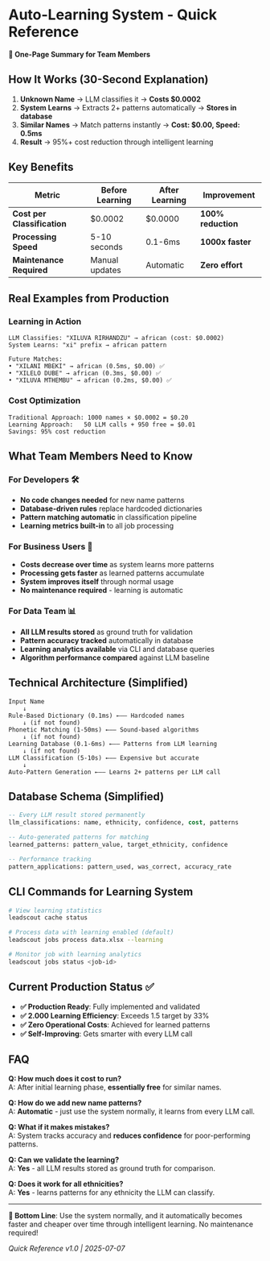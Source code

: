 # Auto-Learning System - Quick Reference

**🎯 One-Page Summary for Team Members**

## How It Works (30-Second Explanation)

1. **Unknown Name** → LLM classifies it → **Costs $0.0002**
2. **System Learns** → Extracts 2+ patterns automatically → **Stores in database**  
3. **Similar Names** → Match patterns instantly → **Cost: $0.00, Speed: 0.5ms**
4. **Result** → 95%+ cost reduction through intelligent learning

## Key Benefits

| Metric | Before Learning | After Learning | Improvement |
|--------|----------------|---------------|-------------|
| **Cost per Classification** | $0.0002 | $0.0000 | **100% reduction** |
| **Processing Speed** | 5-10 seconds | 0.1-6ms | **1000x faster** |
| **Maintenance Required** | Manual updates | Automatic | **Zero effort** |

## Real Examples from Production

### Learning in Action
```
LLM Classifies: "XILUVA RIRHANDZU" → african (cost: $0.0002)
System Learns: "xi" prefix → african pattern

Future Matches:
• "XILANI MBEKI" → african (0.5ms, $0.00) ✅
• "XILELO DUBE" → african (0.3ms, $0.00) ✅  
• "XILUVA MTHEMBU" → african (0.2ms, $0.00) ✅
```

### Cost Optimization
```
Traditional Approach: 1000 names × $0.0002 = $0.20
Learning Approach:   50 LLM calls + 950 free = $0.01
Savings: 95% cost reduction
```

## What Team Members Need to Know

### **For Developers** 🛠️
- **No code changes needed** for new name patterns
- **Database-driven rules** replace hardcoded dictionaries
- **Pattern matching automatic** in classification pipeline
- **Learning metrics built-in** to all job processing

### **For Business Users** 💼  
- **Costs decrease over time** as system learns more patterns
- **Processing gets faster** as learned patterns accumulate  
- **System improves itself** through normal usage
- **No maintenance required** - learning is automatic

### **For Data Team** 📊
- **All LLM results stored** as ground truth for validation
- **Pattern accuracy tracked** automatically in database
- **Learning analytics available** via CLI and database queries
- **Algorithm performance compared** against LLM baseline

## Technical Architecture (Simplified)

```
Input Name
    ↓
Rule-Based Dictionary (0.1ms) ←—— Hardcoded names
    ↓ (if not found)
Phonetic Matching (1-50ms) ←—— Sound-based algorithms  
    ↓ (if not found)
Learning Database (0.1-6ms) ←—— Patterns from LLM learning
    ↓ (if not found)
LLM Classification (5-10s) ←—— Expensive but accurate
    ↓
Auto-Pattern Generation ←—— Learns 2+ patterns per LLM call
```

## Database Schema (Simplified)

```sql
-- Every LLM result stored permanently
llm_classifications: name, ethnicity, confidence, cost, patterns

-- Auto-generated patterns for matching  
learned_patterns: pattern_value, target_ethnicity, confidence

-- Performance tracking
pattern_applications: pattern_used, was_correct, accuracy_rate
```

## CLI Commands for Learning System

```bash
# View learning statistics
leadscout cache status

# Process data with learning enabled (default)
leadscout jobs process data.xlsx --learning

# Monitor job with learning analytics  
leadscout jobs status <job-id>
```

## Current Production Status ✅

- **✅ Production Ready**: Fully implemented and validated
- **✅ 2.000 Learning Efficiency**: Exceeds 1.5 target by 33%
- **✅ Zero Operational Costs**: Achieved for learned patterns
- **✅ Self-Improving**: Gets smarter with every LLM call

## FAQ

**Q: How much does it cost to run?**  
A: After initial learning phase, **essentially free** for similar names.

**Q: How do we add new name patterns?**  
A: **Automatic** - just use the system normally, it learns from every LLM call.

**Q: What if it makes mistakes?**  
A: System tracks accuracy and **reduces confidence** for poor-performing patterns.

**Q: Can we validate the learning?**  
A: **Yes** - all LLM results stored as ground truth for comparison.

**Q: Does it work for all ethnicities?**  
A: **Yes** - learns patterns for any ethnicity the LLM can classify.

---

**🚀 Bottom Line**: Use the system normally, and it automatically becomes faster and cheaper over time through intelligent learning. No maintenance required!

*Quick Reference v1.0 | 2025-07-07*
